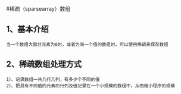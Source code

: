 #稀疏（sparsearray）数组
## 1、基本介绍
    当一个数组大部分元素为0时，或者为同一个值的数组时，可以使用稀疏来保存数组
## 2、稀疏数组处理方式
    1）、记录数组一共几行几列，有多少个不同的值
    2）、把具有不同值的元素的行列及值记录在一个小规模的数组中，从而缩小程序的规模
